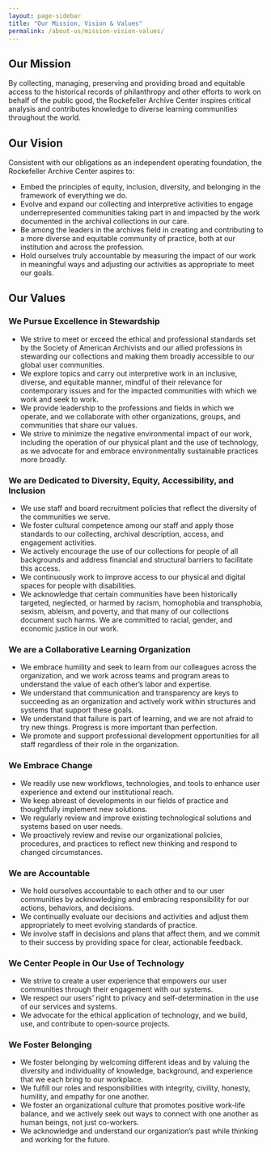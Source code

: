 ```yaml
---
layout: page-sidebar
title: "Our Mission, Vision & Values"
permalink: /about-us/mission-vision-values/
---
```


## Our Mission

By collecting, managing, preserving and providing broad and equitable access 
to the historical records of philanthropy and other efforts to work on behalf 
of the public good, the Rockefeller Archive Center inspires critical analysis 
and contributes knowledge to diverse learning communities throughout the world.

## Our Vision

Consistent with our obligations as an independent operating foundation, the 
Rockefeller Archive Center aspires to:  
- Embed the principles of equity, inclusion, diversity, and belonging in the 
  framework of everything we do.  
- Evolve and expand our collecting and interpretive activities to engage 
  underrepresented communities taking part in and impacted by the work documented 
  in the archival collections in our care. 
- Be among the leaders in the archives field in creating and contributing to 
  a more diverse and equitable community of practice, both at our institution 
  and across the profession.  
- Hold ourselves truly accountable by measuring the impact of our work in 
  meaningful ways and adjusting our activities as appropriate to meet our goals.  

## Our Values

### We Pursue Excellence in Stewardship
- We strive to meet or exceed the ethical and professional standards set by the 
  Society of American Archivists and our allied professions in stewarding our 
  collections and making them broadly accessible to our global user communities. 
- We explore topics and carry out interpretive work in an inclusive, diverse, and 
  equitable manner, mindful of their relevance for contemporary issues and for the 
  impacted communities with which we work and seek to work. 
- We provide leadership to the professions and fields in which we operate, and we 
  collaborate with other organizations, groups, and communities that share our values.
- We strive to minimize the negative environmental impact of our work, including 
  the operation of our physical plant and the use of technology, as we advocate for 
  and embrace environmentally sustainable practices more broadly.
 
### We are Dedicated to Diversity, Equity, Accessibility, and Inclusion
- We use staff and board recruitment policies that reflect the diversity of the 
  communities we serve. 
- We foster cultural competence among our staff and apply those standards to our 
  collecting, archival description, access, and engagement activities. 
- We actively encourage the use of our collections for people of all backgrounds 
  and address financial and structural barriers to facilitate this access. 
- We continuously work to improve access to our physical and digital spaces for 
  people with disabilities. 
- We acknowledge that certain communities have been historically targeted, neglected, 
  or harmed by racism, homophobia and transphobia, sexism, ableism, and poverty, and 
  that many of our collections document such harms. We are committed to racial, gender, 
  and economic justice in our work.
 
### We are a Collaborative Learning Organization
- We embrace humility and seek to learn from our colleagues across the organization, 
  and we work across teams and program areas to understand the value of each other’s 
  labor and expertise. 
- We understand that communication and transparency are keys to succeeding as an 
  organization and actively work within structures and systems that support these 
  goals.
- We understand that failure is part of learning, and we are not afraid to try new 
  things. Progress is more important than perfection. 
- We promote and support professional development opportunities for all staff regardless 
  of their role in the organization.

### We Embrace Change
- We readily use new workflows, technologies, and tools to enhance user experience 
  and extend our institutional reach. 
- We keep abreast of developments in our fields of practice and thoughtfully implement 
  new solutions. 
- We regularly review and improve existing technological solutions and systems based 
  on user needs. 
- We proactively review and revise our organizational policies, procedures, and 
  practices to reflect new thinking and respond to changed circumstances.

### We are Accountable
- We hold ourselves accountable to each other and to our user communities by acknowledging 
  and embracing responsibility for our actions, behaviors, and decisions. 
- We continually evaluate our decisions and activities and adjust them appropriately to 
  meet evolving standards of practice. 
- We involve staff in decisions and plans that affect them, and we commit to their success 
  by providing space for clear, actionable feedback. 

### We Center People in Our Use of Technology
- We strive to create a user experience that empowers our user communities through their 
  engagement with our systems.
- We respect our users’ right to privacy and self-determination in the use of our services 
  and systems.
- We advocate for the ethical application of technology, and we build, use, and contribute 
  to open-source projects.
 
### We Foster Belonging
- We foster belonging by welcoming different ideas and by valuing the diversity and 
  individuality of knowledge, background, and experience that we each bring to our workplace. 
- We fulfill our roles and responsibilities with integrity, civility, honesty, humility, 
  and empathy for one another. 
- We foster an organizational culture that promotes positive work-life balance, and we 
  actively seek out ways to connect with one another as human beings, not just co-workers. 
- We acknowledge and understand our organization’s past while thinking and working for 
  the future. 
